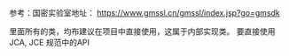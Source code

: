 参考：国密实验室地址：
https://www.gmssl.cn/gmssl/index.jsp?go=gmsdk

里面所有的类，均布建议在项目中直接使用，这属于内部实现类。
要直接使用 JCA, JCE 规范中的API
